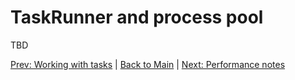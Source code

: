 # TaskRunner and process pool

TBD

[Prev: Working with tasks](https://github.com/zelbov/schedward/blob/main/doc/Schedule.md) | [Back to Main](https://github.com/zelbov/schedward/blob/main/doc/README.md) | [Next: Performance notes](https://github.com/zelbov/schedward/blob/main/doc/Notes.md)
